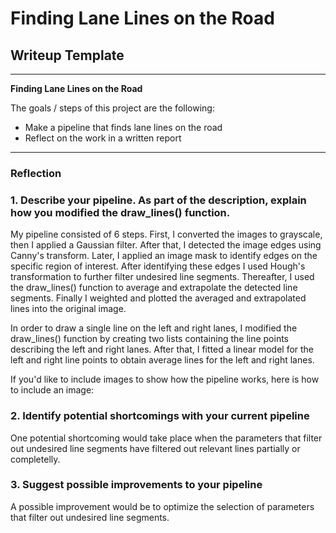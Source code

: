 # **Finding Lane Lines on the Road** 

## Writeup Template

---

**Finding Lane Lines on the Road**

The goals / steps of this project are the following:
* Make a pipeline that finds lane lines on the road
* Reflect on the work in a written report


[//]: # (Image References)

[image1]: ./examples/grayscale.jpg "Grayscale"

---

### Reflection

### 1. Describe your pipeline. As part of the description, explain how you modified the draw_lines() function.

My pipeline consisted of 6 steps. First, I converted the images to grayscale, then I applied a 
Gaussian filter. After that, I detected the image edges using Canny's transform. Later, I applied
an image mask to identify edges on the specific region of interest. After identifying these edges I used Hough's transformation to further filter undesired line segments. Thereafter, I used the draw_lines() function to average and extrapolate the detected line segments. Finally I weighted and plotted the averaged and extrapolated lines into the original image.

In order to draw a single line on the left and right lanes, I modified the draw_lines() function by creating two lists containing the line points describing the left and right lanes. After that, I fitted a linear model for the left and right line points to obtain average lines for the left and right lanes.

If you'd like to include images to show how the pipeline works, here is how to include an image: 


### 2. Identify potential shortcomings with your current pipeline


One potential shortcoming would take place when the parameters that filter out undesired line segments have filtered out relevant lines partially or completelly.


### 3. Suggest possible improvements to your pipeline

A possible improvement would be to optimize the selection of parameters that filter out undesired line segments.
